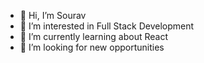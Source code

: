 - 👋 Hi, I’m Sourav
- 👀 I’m interested in Full Stack Development
- 🌱 I’m currently learning about React
- 💞️ I’m looking for new opportunities
